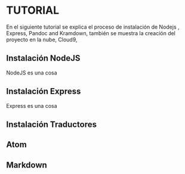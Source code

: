 TUTORIAL
========

En el siguiente tutorial se explica el proceso de instalación de Nodejs , Express, Pandoc and Kramdown, también se muestra la creación del proyecto en la nube, Cloud9,


Instalación NodeJS
------------------
NodeJS es una cosa


Instalación Express
-------------------
Express es una cosa

Instalación Traductores
-----------------------


Atom
-----

Markdown
--------
